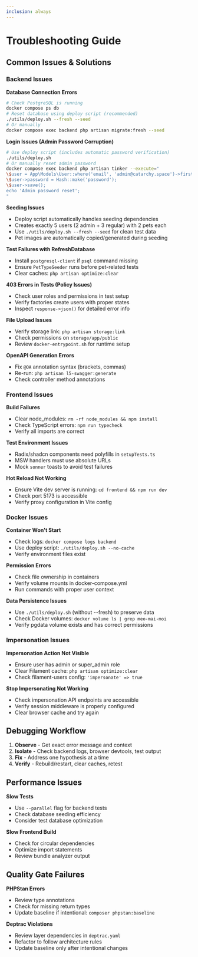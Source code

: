 ```yaml
---
inclusion: always
---
```


# Troubleshooting Guide

## Common Issues & Solutions

### Backend Issues

**Database Connection Errors**
```bash
# Check PostgreSQL is running
docker compose ps db
# Reset database using deploy script (recommended)
./utils/deploy.sh --fresh --seed
# Or manually
docker compose exec backend php artisan migrate:fresh --seed
```

**Login Issues (Admin Password Corruption)**
```bash
# Use deploy script (includes automatic password verification)
./utils/deploy.sh
# Or manually reset admin password
docker compose exec backend php artisan tinker --execute="
\$user = App\Models\User::where('email', 'admin@catarchy.space')->first();
\$user->password = Hash::make('password');
\$user->save();
echo 'Admin password reset';
"
```

**Seeding Issues**
- Deploy script automatically handles seeding dependencies
- Creates exactly 5 users (2 admin + 3 regular) with 2 pets each
- Use `./utils/deploy.sh --fresh --seed` for clean test data
- Pet images are automatically copied/generated during seeding

**Test Failures with RefreshDatabase**
- Install `postgresql-client` if `psql` command missing
- Ensure `PetTypeSeeder` runs before pet-related tests
- Clear caches: `php artisan optimize:clear`

**403 Errors in Tests (Policy Issues)**
- Check user roles and permissions in test setup
- Verify factories create users with proper states
- Inspect `response->json()` for detailed error info

**File Upload Issues**
- Verify storage link: `php artisan storage:link`
- Check permissions on `storage/app/public`
- Review `docker-entrypoint.sh` for runtime setup

**OpenAPI Generation Errors**
- Fix `@OA` annotation syntax (brackets, commas)
- Re-run: `php artisan l5-swagger:generate`
- Check controller method annotations

### Frontend Issues

**Build Failures**
- Clear node_modules: `rm -rf node_modules && npm install`
- Check TypeScript errors: `npm run typecheck`
- Verify all imports are correct

**Test Environment Issues**
- Radix/shadcn components need polyfills in `setupTests.ts`
- MSW handlers must use absolute URLs
- Mock `sonner` toasts to avoid test failures

**Hot Reload Not Working**
- Ensure Vite dev server is running: `cd frontend && npm run dev`
- Check port 5173 is accessible
- Verify proxy configuration in Vite config

### Docker Issues

**Container Won't Start**
- Check logs: `docker compose logs backend`
- Use deploy script: `./utils/deploy.sh --no-cache`
- Verify environment files exist

**Permission Errors**
- Check file ownership in containers
- Verify volume mounts in docker-compose.yml
- Run commands with proper user context

**Data Persistence Issues**
- Use `./utils/deploy.sh` (without --fresh) to preserve data
- Check Docker volumes: `docker volume ls | grep meo-mai-moi`
- Verify pgdata volume exists and has correct permissions

### Impersonation Issues

**Impersonation Action Not Visible**
- Ensure user has admin or super_admin role
- Clear Filament cache: `php artisan optimize:clear`
- Check filament-users config: `'impersonate' => true`

**Stop Impersonating Not Working**
- Check impersonation API endpoints are accessible
- Verify session middleware is properly configured
- Clear browser cache and try again

## Debugging Workflow

1. **Observe** - Get exact error message and context
2. **Isolate** - Check backend logs, browser devtools, test output
3. **Fix** - Address one hypothesis at a time
4. **Verify** - Rebuild/restart, clear caches, retest

## Performance Issues

**Slow Tests**
- Use `--parallel` flag for backend tests
- Check database seeding efficiency
- Consider test database optimization

**Slow Frontend Build**
- Check for circular dependencies
- Optimize import statements
- Review bundle analyzer output

## Quality Gate Failures

**PHPStan Errors**
- Review type annotations
- Check for missing return types
- Update baseline if intentional: `composer phpstan:baseline`

**Deptrac Violations**
- Review layer dependencies in `deptrac.yaml`
- Refactor to follow architecture rules
- Update baseline only after intentional changes